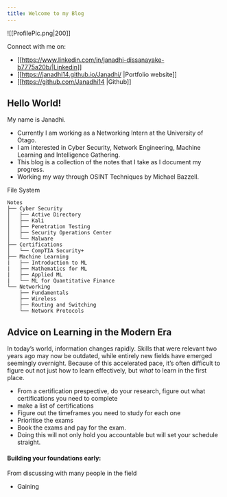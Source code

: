 ```yaml
---
title: Welcome to my Blog
---
```

![[ProfilePic.png|200]]

Connect with me on:
- [[https://www.linkedin.com/in/janadhi-dissanayake-b7775a20b/|Linkedin]]
- [[https://janadhi14.github.io/Janadhi/ |Portfolio website]]
- [[https://github.com/Janadhi14 |Github]]
## Hello World!  
My name is Janadhi.
- Currently I am working as a Networking Intern at the University of Otago.
- I am interested in Cyber Security, Network Engineering, Machine Learning and Intelligence Gathering.
- This blog is a collection of the notes that I take as I document my progress. 
- Working my way through OSINT Techniques by Michael Bazzell.

File System 
```
Notes
├── Cyber Security
│   ├── Active Directory
│   ├── Kali
│   ├── Penetration Testing
│   ├── Security Operations Center
│   └── Malware
├── Certifications
│   └── CompTIA Security+
├── Machine Learning
|   ├── Introduction to ML
|   ├── Mathematics for ML
|   ├── Applied ML
|   └── ML for Quantitative Finance
└── Networking
    ├── Fundamentals
    ├── Wireless
    ├── Routing and Switching
    └── Network Protocols
```


## Advice on Learning in the Modern Era
In today’s world, information changes rapidly. Skills that were relevant two years ago may now be outdated, while entirely new fields have emerged seemingly overnight. Because of this accelerated pace, it’s often difficult to figure out not just how to learn effectively, but _what_ to learn in the first place. 
 - From a certification prespective, do your research, figure out what certifications you need to complete
 - make a list of certifications
 - Figure out the timeframes you need to study for each one
 - Prioritise the exams 
 - Book the exams and pay for the exam. 
 - Doing this will not only hold you accountable but will set your schedule straight. 

#### Building your foundations early:
From discussing with many people in the field
- Gaining 
